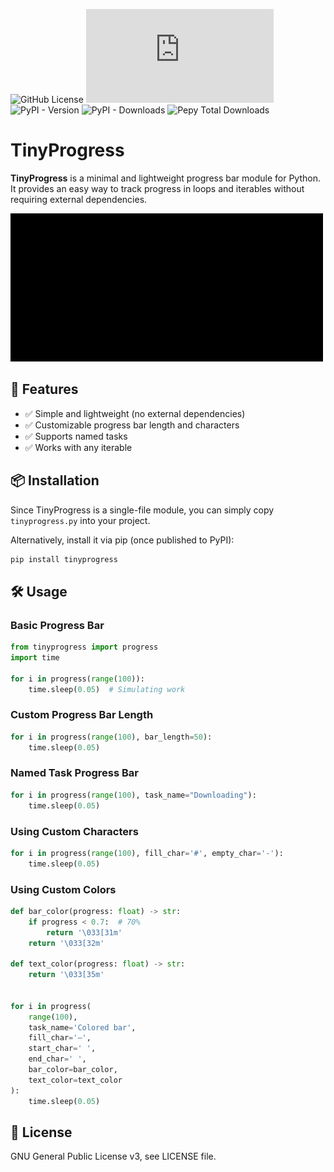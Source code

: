 ![GitHub License](https://img.shields.io/github/license/croketillo/tinyprogress)
![GitHub file size in bytes](https://img.shields.io/github/size/croketillo/tinyprogress/tinyprogress/tinyprogress.py)
![PyPI - Version](https://img.shields.io/pypi/v/tinyprogress)
![PyPI - Downloads](https://img.shields.io/pypi/dm/tinyprogress)
![Pepy Total Downloads](https://img.shields.io/pepy/dt/tinyprogress)

# TinyProgress

**TinyProgress** is a minimal and lightweight progress bar module for Python. It provides an easy way to track progress in loops and iterables without requiring external dependencies.

![Barra de progreso](images/barra.gif)

## 🚀 Features
- ✅ Simple and lightweight (no external dependencies)
- ✅ Customizable progress bar length and characters
- ✅ Supports named tasks
- ✅ Works with any iterable

## 📦 Installation
Since TinyProgress is a single-file module, you can simply copy `tinyprogress.py` into your project.

Alternatively, install it via pip (once published to PyPI):
```sh
pip install tinyprogress
```

## 🛠 Usage
### Basic Progress Bar
```python
from tinyprogress import progress
import time

for i in progress(range(100)):
    time.sleep(0.05)  # Simulating work
```

### Custom Progress Bar Length
```python
for i in progress(range(100), bar_length=50):
    time.sleep(0.05)
```

### Named Task Progress Bar
```python
for i in progress(range(100), task_name="Downloading"):
    time.sleep(0.05)
```

### Using Custom Characters
```python
for i in progress(range(100), fill_char='#', empty_char='-'):
    time.sleep(0.05)
```
### Using Custom Colors
```python
def bar_color(progress: float) -> str:
    if progress < 0.7:  # 70%
        return '\033[31m'
    return '\033[32m'

def text_color(progress: float) -> str:
    return '\033[35m'


for i in progress(
    range(100),
    task_name='Colored bar',
    fill_char='—',
    start_char=' ',
    end_char=' ',
    bar_color=bar_color,
    text_color=text_color
):
    time.sleep(0.05)
```

## 📜 License
GNU General Public License v3, see LICENSE file.